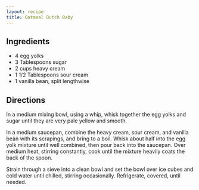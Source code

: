 ```yaml
---
layout: recipe
title: Oatmeal Dutch Baby
---
```


## Ingredients

* 4 egg yolks
* 3 Tablespoons sugar
* 2 cups heavy cream
* 1 1/2 Tablespoons sour cream
* 1 vanilla bean, split lengthwise

## Directions

In a medium mixing bowl, using a whip, whisk together the egg yolks and sugar until they are very pale yellow and smooth.

In a medium saucepan, combine the heavy cream, sour cream, and vanilla bean with its scrapings, and bring to a boil. Whisk about half into the egg yolk mixture until well combined, then pour back into the saucepan. Over medium heat, stirring constantly, cook until the mixture heavily coats the back of the spoon.

Strain through a sieve into a clean bowl and set the bowl over ice cubes and cold water until chilled, stirring occasionally. Refrigerate, covered, until needed.
